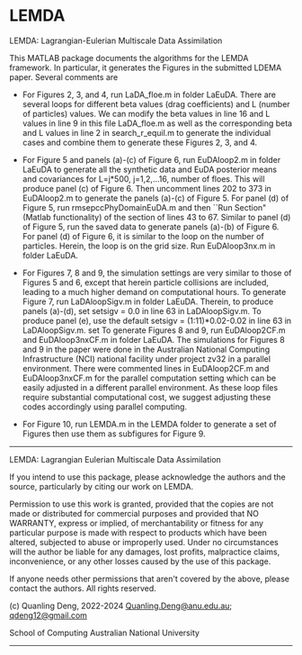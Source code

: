 # LEMDA
LEMDA: Lagrangian-Eulerian Multiscale Data Assimilation

This MATLAB package documents the algorithms for the LEMDA framework. In particular, it generates the Figures in the submitted LDEMA paper. Several comments are

- For Figures 2, 3, and 4, run LaDA_floe.m in folder LaEuDA. There are several loops for different beta values (drag coefficients) and L (number of particles) values. We can modify the beta values in line 16 and L values in line 9 in this file LaDA_floe.m as well as the corresponding beta and L values in line 2 in search_r_equil.m to generate the individual cases and combine them to generate these Figures 2, 3, and 4.  

- For Figure 5 and panels (a)-(c) of Figure 6, run EuDAloop2.m in folder LaEuDA to generate all the synthetic data and EuDA posterior means and covariances for L=j*500, j=1,2,...16, number of floes. This will produce panel (c) of Figure 6. Then uncomment lines 202 to 373 in EuDAloop2.m to generate the panels (a)-(c) of Figure 5. For panel (d) of Figure 5, run rmsepccPhyDomainEuDA.m and then ``Run Section" (Matlab functionality) of the section of lines 43 to 67. Similar to panel (d) of Figure 5, run the saved data to generate panels (a)-(b) of Figure 6. For panel (d) of Figure 6, it is similar to the loop on the number of particles. Herein, the loop is on the grid size. Run EuDAloop3nx.m in folder LaEuDA.

- For Figures 7, 8 and 9, the simulation settings are very similar to those of Figures 5 and 6, except that herein particle collisions are included, leading to a much higher demand on computational hours. To generate Figure 7, run LaDAloopSigv.m in folder LaEuDA. Therein, to produce panels (a)-(d), set setsigv = 0.0 in line 63 in LaDAloopSigv.m. To produce panel (e), use the default setsigv = (1:11)*0.02-0.02  in line 63 in LaDAloopSigv.m. set To generate Figures 8 and 9, run EuDAloop2CF.m and EuDAloop3nxCF.m in folder LaEuDA. The simulations for Figures 8 and 9 in the paper were done in the Australian National Computing Infrastructure (NCI) national facility under project zv32 in a parallel environment. There were commented lines in EuDAloop2CF.m and EuDAloop3nxCF.m for the parallel computation setting which can be easily adjusted in a different parallel environment. As these loop files require substantial computational cost, we suggest adjusting these codes accordingly using parallel computing.

- For Figure 10, run LEMDA.m in the LEMDA folder to generate a set of Figures then use them as subfigures for Figure 9.

********************************************************************

 LEMDA: Lagrangian Eulerian Multiscale Data Assimilation 

 If you intend to use this package, please acknowledge the authors and the
 source, particularly by citing our work on LEMDA.

 Permission to use this work is granted, provided that the copies
 are not made or distributed for commercial purposes and provided that
 NO WARRANTY, express or implied, of merchantability or fitness for any
 particular purpose is made with respect to products which have been altered,
 subjected to abuse or improperly used. Under no circumstances will the
 author be liable for any damages, lost profits, malpractice claims, 
 inconvenience, or any other losses caused by the use of this package.

 If anyone needs other permissions that aren't covered by the above,
 please contact the authors. All rights reserved.

 (c) Quanling Deng, 2022-2024
 Quanling.Deng@anu.edu.au; qdeng12@gmail.com

 School of Computing
 Australian National University

********************************************************************
